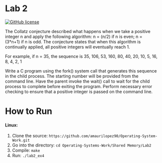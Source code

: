 # Lab 2

[![GitHub license](https://img.shields.io/badge/license-MIT-blue.svg)](https://raw.githubusercontent.com/amaurilopez90/Operating-System-Work/master/LICENSE)

The Collatz conjecture described what happens when we take a positive integer n and apply the following algorithm: n = (n/2) if n is even; n = (3*n+1) if n is odd. The conjecture states that when this algorithm is continually applied, all positive integers will eventually reach 1. 

For example, if n = 35, the sequence is 35, 106, 53, 160, 80, 40, 20, 10, 5, 16, 8, 4, 2, 1

Write a C program using the fork() system call that generates this sequence in the child process. The starting number will be provided from the command line. Have the parent invoke the wait() call to wait for the child process to complete before exiting the program. Perform necessary error checking to ensure that a positive integer is passed on the command line.

# How to Run

#### Linux:

1. Clone the source: `https://github.com/amaurilopez90/Operating-System-Work.git`
2. Go into the directory: `cd Operating-Systems-Work/Shared Memory/Lab2`
3. Compile: `make`
4. Run: `./lab2_ex4` 
